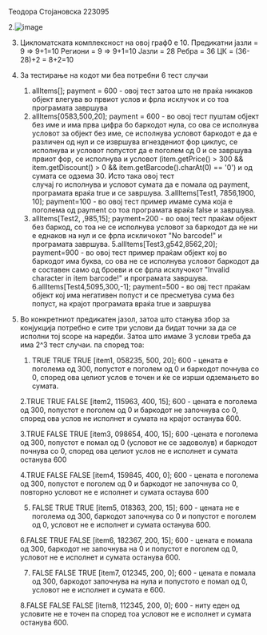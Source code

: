 Теодора Стојановска 223095

2.![image](https://github.com/tejka8/SI_2024_lab2_223095/assets/116501857/2f29b778-e29c-47a7-a495-4453f08b0c93)


 3. Цикломатската комплексност на овој граф0 е 10. 
	Предикатни јазли = 9 => 9+1=10
	Региони = 9 => 9+1=10
	Јазли = 28
	Ребра = 36
	ЦК = (36-28)+2 = 8+2=10

4. За тестирање на кодот ми беа потребни 6 тест случаи
	1. allItems[]; payment = 600 - овој тест затоа што не праќа никаков објект влегува во првиот услов и фрла исклучок и со тоа програмата завршува
	2. allItems[0583,500,20]; payment = 600 - во овој тест пуштам објект без име и има прва цифра бо баркодот нула, со ова се исполнува условот за објект без име, 
	се исполнува условот баркодот е да е различен од нул и се извршува вгнездениот фор циклус, се исполнува и условот попустот да е поголем од 0 и се завршува првиот
	 фор, се исполнува и условот (item.getPrice() > 300 && item.getDiscount() > 0 	&& item.getBarcode().charAt(0) == '0') и од сумата се одзема 30. Исто така овој тест 	
	случај го исполнува и условот сумата да	 е помала од payment, програмата враќа true и се завршува. 
	3.allItems[Test1, 7856,1900, 10]; payment=100 - во овој тест пример имаме сума која е поголема од payment со тоа програмата враќа false и завршува.
	4. allItems[Test2, ,985,15]; payment=200 - во овој тест праќам објект без баркод, со тоа не се исполнува условот за баркодот да не ни е еднаков на нул и 
	се фрла искличокот "No barcode!" и програмата завршува.
	5.allItems[Test3,g542,8562,20]; payment=900 - во овој тест пример праќам објект кој во баркодот има буква, со ова не се исполнува условот
	 баркодот да е составен само од броеви и се фрла исклучокот "Invalid character in item barcode!" и програмата 	завршува.
	6.allItems[Test4,5095,300,-1]; payment=500 - во овј тест праќам објект кој има негативен попуст и се пресметува сума без попуст, на крајот програмата враќа true и завршува

5. Во конкретниот предикатен јазол, затоа што станува збор за конјукција потребно е сите три услови да бидат точни за да се исполни тој scope на наредби. Затоа што имаме 3 услови треба да има 2^3 тест случаи. па според тоа:
	1. TRUE TRUE TRUE 
	[item1, 058235, 500, 20]; 600 - цената е поголема од 300, попустот е поголем од 0 и баркодот почнува со 0, според ова целиот услов е точен и ќе се изрши одземањето во сумата.
	
	2.TRUE TRUE FALSE 
	[item2, 115963, 400, 15]; 600 - цената е поголема од 300, попустот е поголем од 0 и баркодот не започнува со 0, според ова услов не исполнет и сумата на крајот останува 600.
	
	3.TRUE FALSE TRUE
	[item3, 098654, 400, 15]; 600 -цената е поголема од 300, попустот е помал од 0 (условот не се задоволув) и баркодот почнува со 0, според ова целиот услов не е исполнет и сумата 	останува 600
	
	4.TRUE FALSE FALSE
	[item4, 159845, 400, 0]; 600 - цената е поголема од 300, попустот е поголем од 0 и баркодот не започнува со 0, повторно условот не е исполнет и сумата остаува 600
	
	5. FALSE TRUE TRUE
	[item5, 018363, 200, 15]; 600 - цената не е поголема од 300, баркодот започнува со 0 и попустот е поголем од 0, условот не е исполнет и сумата останува 600.
	
	6.FALSE TRUE FALSE
	[item6, 182367, 200, 15]; 600 - цената е помала од 300, баркодот не започнува на 0 и попустот е поголем од 0, условот не е исполнет и сумата останува 600.
	
	7. FALSE FALSE TRUE
	[item7, 012345, 200, 0]; 600 - цената е помала од 300, баркодот започнува на нула и попустото е помал од 0, условот не е исполнет и сумата е 600.
	
	8.FALSE FALSE FALSE 
	[item8, 112345, 200, 0]; 600 - ниту еден од условите не е точен па според тоа условот не е исполнет и сумата останува 600.
	
